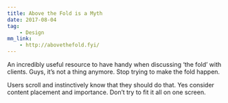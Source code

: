 ```yaml
---
title: Above the Fold is a Myth
date: 2017-08-04
tag:
    - Design
mm_link:
    - http://abovethefold.fyi/
---
```

An incredibly useful resource to have handy when discussing ‘the fold’ with clients. Guys, it’s not a thing anymore. Stop trying to make the fold happen.

Users scroll and instinctively know that they should do that. Yes consider content placement and importance. Don’t try to fit it all on one screen.